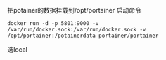 把potainer的数据挂载到/opt/portainer
启动命令
```
docker run -d -p 5801:9000 -v /var/run/docker.sock:/var/run/docker.sock -v /opt/portainer:/potainerdata portainer/portainer
```
选local